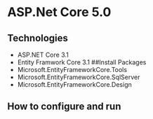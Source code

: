 # ASP.Net Core 5.0 
## Technologies
- ASP.NET Core 3.1
- Entity Framwork Core 3.1
##Install Packages
- Microsoft.EntityFrameworkCore.Tools
- Microsoft.EntityFrameworkCore.SqlServer
- Microsoft.EntityFrameworkCore.Design
## How to configure and run